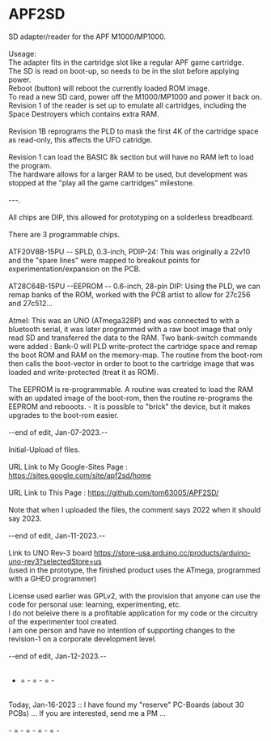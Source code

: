 # APF2SD
SD adapter/reader for the APF M1000/MP1000.<br />
<br />
Useage:<br />
   The adapter fits in the cartridge slot like a regular APF game cartridge.<br />
   The SD is read on boot-up, so needs to be in the slot before applying power.<br />
   Reboot (button) will reboot the currently loaded ROM image.<br />
   To read a new SD card, power off the M1000/MP1000 and power it back on.
<br />
Revision 1 of the reader is set up to emulate all cartridges, including the Space Destroyers which contains extra RAM.<br />
<br />
Revision 1B reprograms the PLD to mask the first 4K of the cartridge space as read-only, this affects the UFO catridge.<br />
<br />
Revision 1 can load the BASIC 8k section but will have no RAM left to load the program.<br />
The hardware allows for a larger RAM to be used, but development was stopped at the "play all the game cartridges" milestone.<br />
<br />
---.<br />
<br />
All chips are DIP, this allowed for prototyping on a solderless breadboard.<br />
<br />
There are 3 programmable chips.<br />
<br />
   ATF20V8B-15PU  -- SPLD, 0.3-inch, PDIP-24: This was originally a 22v10 and the "spare lines" were mapped to breakout points for experimentation/expansion on the PCB.<br />
<br />
   AT28C64B-15PU --EEPROM  -- 0.6-inch, 28-pin DIP: Using the PLD, we can remap banks of the ROM, worked with the PCB artist to allow for 27c256 and 27c512...<br />
<br />
   Atmel: This was an UNO (ATmega328P) and was connected to with a bluetooth serial, it was later programmed with a raw boot image that only read SD and transferred the data to the RAM.  Two bank-switch commands were added : Bank-0 will PLD write-protect the cartridge space and remap the boot ROM and RAM on the memory-map.  The routine from the boot-rom then calls the boot-vector in order to boot to the cartridge image that was loaded and write-protected (treat it as ROM).<br />
<br />
The EEPROM is re-programmable.  A routine was created to load the RAM with an updated image of the boot-rom, then the routine re-programs the EEPROM and rebooots.  - It is possible to "brick" the device, but it makes upgrades to the boot-rom easier.<br />
<br />
   --end of edit, Jan-07-2023.--<br />
<br />
Initial-Upload of files.<br />
<br />
URL Link to My Google-Sites Page : https://sites.google.com/site/apf2sd/home <br />
<br />
URL Link to This Page :  https://github.com/tom63005/APF2SD/ <br />
<br />
Note that when I uploaded the files, the comment says 2022 when it should say 2023. <br />
<br />
   --end of edit, Jan-11-2023.--<br />
<br />
   Link to UNO Rev-3 board https://store-usa.arduino.cc/products/arduino-uno-rev3?selectedStore=us <br />
   (used in the prototype, the finished product uses the ATmega, programmed with a GHEO programmer) <br />
<br />
   License used earlier was GPLv2, with the provision that anyone can use the code for personal use: learning, experimenting, etc.<br />
      I do not beleive there is a profitable application for my code or the circuitry of the experimenter tool created.<br />
      I am one person and have no intention of supporting changes to the revision-1 on a corporate development level.<br />
<br />
   --end of edit, Jan-12-2023.--<br />
<br />
- = - = - = - <br />
<br />
  Today,  Jan-16-2023 :: I have found my "reserve" PC-Boards (about 30 PCBs) ...  If you are interested, send me a PM ... <br />
<br />
- = - = - = - = -
